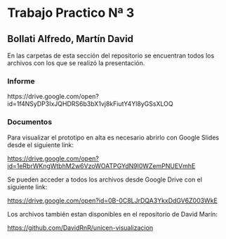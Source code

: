<h1>Trabajo Practico Nª 3</h1>
<h2>  Bollati Alfredo, Martín David</h2>

<p>
En las carpetas de esta sección del repositorio se encuentran todos los archivos con los que se realizó la presentación.
</p>


<h3>
Informe
</h3>
<p>

</p>
https://drive.google.com/open?id=1f4NSyDP3IxJQHDRS6b3bX1vj8kFiutY4Yl8yGSsXLOQ

<h3>
    Documentos
</h3>

<p>
Para visualizar el prototipo en alta es necesario abrirlo con Google Slides desde el siguiente link:

https://drive.google.com/open?id=1eRbrWKngWtbhM2w6VzoWOATPGYdN9l0WZemPNUEVmhE
</p>


<p>
Se pueden acceder a todos los archivos desde Google Drive con el siguiente link:

https://drive.google.com/open?id=0B-0C8LJrDQA3YkxDdGV6Z003WkE
</p>



<p>
Los archivos también estan disponibles en el repositorio de David Marín:

https://github.com/DavidRnR/unicen-visualizacion
 </p>
